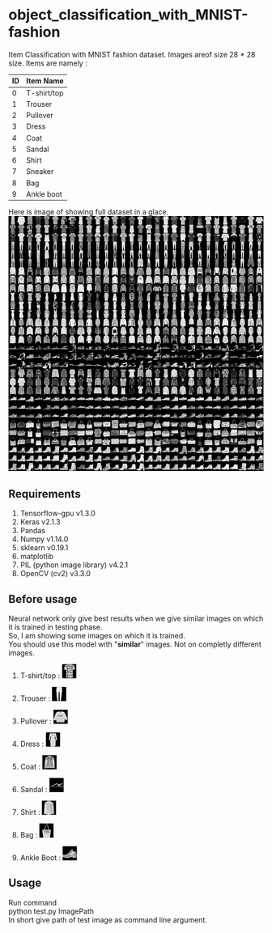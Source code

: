 # object_classification_with_MNIST-fashion
Item Classification with MNIST fashion dataset. Images areof size 28 * 28 size.
Items are namely : <br/>

| ID | Item Name  |
| -- | ---------- |
| 0  | T-shirt/top|
| 1  | Trouser    |
| 2  | Pullover   |
| 3  | Dress      |
| 4  | Coat       |
| 5  | Sandal     |
| 6  | Shirt      |
| 7  | Sneaker    |
| 8  | Bag        |
| 9  | Ankle boot |

Here is image of showing full dataset in a glace. <br/>
![alt text](https://github.com/prashant-kikani/object_classification_with_MNIST-fashion/blob/master/fashion-mnist-sprite.png)
## Requirements
1. Tensorflow-gpu v1.3.0
2. Keras v2.1.3
3. Pandas
4. Numpy v1.14.0
5. sklearn v0.19.1
6. matplotlib
7. PIL (python image library) v4.2.1
8. OpenCV (cv2) v3.3.0


## Before usage
Neural network only give best results when we give similar images on which it is trained in testing phase.<br/> 
So, I am showing some images on which it is trained.<br/>
You should use this model with "<b>similar</b>" images. Not on completly different images.
1. T-shirt/top : 
![alt text](https://github.com/prashant-kikani/object_classification_with_MNIST-fashion/blob/master/sample_images/T-shirt-top.jpg)

2. Trouser : 
![alt text](https://github.com/prashant-kikani/object_classification_with_MNIST-fashion/blob/master/sample_images/Trouser1.jpg)

3. Pullover : 
![alt text](https://github.com/prashant-kikani/object_classification_with_MNIST-fashion/blob/master/sample_images/pullover1.jpg)

4. Dress : 
![alt text](https://github.com/prashant-kikani/object_classification_with_MNIST-fashion/blob/master/sample_images/Dressp.jpg)

5. Coat : 
![alt text](https://github.com/prashant-kikani/object_classification_with_MNIST-fashion/blob/master/sample_images/Coat1.jpg)

6. Sandal : 
![alt text](https://github.com/prashant-kikani/object_classification_with_MNIST-fashion/blob/master/sample_images/Sandal1.jpg)

7. Shirt : 
![alt text](https://github.com/prashant-kikani/object_classification_with_MNIST-fashion/blob/master/sample_images/Shirt1.jpg)

8. Bag : 
![alt text](https://github.com/prashant-kikani/object_classification_with_MNIST-fashion/blob/master/sample_images/Bag1.jpg)

9. Ankle Boot : 
![alt text](https://github.com/prashant-kikani/object_classification_with_MNIST-fashion/blob/master/sample_images/Ankle_boot1.jpg)

## Usage

Run command <br/>
python test.py ImagePath
<br/>
In short give path of test image as command line argument.

